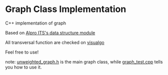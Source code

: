 # Graph Class Implementation

C++ implementation of graph

Based on [Alpro ITS's data structure module](https://github.com/AlproITS/StrukturData)

All transversal function are checked on [visualgo](https://visualgo.net/en/dfsbfs)

Feel free to use!

note: [unweighted_graph.h](https://github.com/Nopalev/graph-class-implementation/blob/main/unweighted_graph.h) is the main graph class, while [graph_test.cpp](https://github.com/Nopalev/graph-class-implementation/blob/main/graph_test.cpp) tells you how to use it.
